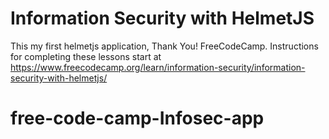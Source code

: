 # Information Security with HelmetJS
 This my first helmetjs application,
 Thank You! FreeCodeCamp.
 Instructions for completing these lessons start at https://www.freecodecamp.org/learn/information-security/information-security-with-helmetjs/
# free-code-camp-Infosec-app
